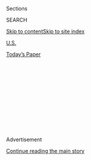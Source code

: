 <div id="app">

<div>

<div>

<div>

<div class="NYTAppHideMasthead css-1q2w90k e1suatyy0">

<div class="section css-ui9rw0 e1suatyy2">

<div class="css-eph4ug er09x8g0">

<div class="css-6n7j50">

</div>

<span class="css-1dv1kvn">Sections</span>

<div class="css-10488qs">

<span class="css-1dv1kvn">SEARCH</span>

</div>

[Skip to content](#site-content)[Skip to site
index](#site-index)

</div>

<div id="masthead-section-label" class="css-1wr3we4 eaxe0e00">

[U.S.](https://www.nytimes.com/section/us)

</div>

<div class="css-10698na e1huz5gh0">

</div>

</div>

<div id="masthead-bar-one" class="section hasLinks css-15hmgas e1csuq9d3">

<div class="css-uqyvli e1csuq9d0">

</div>

<div class="css-1uqjmks e1csuq9d1">

</div>

<div class="css-9e9ivx">

[](https://myaccount.nytimes.com/auth/login?response_type=cookie&client_id=vi)

</div>

<div class="css-1bvtpon e1csuq9d2">

[Today’s
Paper](https://www.nytimes.com/section/todayspaper)

</div>

</div>

</div>

</div>

<div data-aria-hidden="false">

<div id="site-content" data-role="main">

<div>

<div class="css-1aor85t" style="opacity:0.000000001;z-index:-1;visibility:hidden">

<div class="css-1hqnpie">

<div class="css-epjblv">

<span class="css-17xtcya">[U.S.](/section/us)</span><span class="css-x15j1o">|</span><span class="css-fwqvlz">The
Making of a Suspect: The Case of Wen Ho
Lee</span>

</div>

<div class="css-k008qs">

<div class="css-1iwv8en">

<span class="css-18z7m18"></span>

<div>

</div>

</div>

<span class="css-1n6z4y"></span>

<div class="css-1705lsu">

<div class="css-4xjgmj">

<div class="css-4skfbu" data-role="toolbar" data-aria-label="Social Media Share buttons, Save button, and Comments Panel with current comment count" data-testid="share-tools">

  - 
  - 
  - 
  - 
    
    <div class="css-6n7j50">
    
    </div>

  - 

</div>

</div>

</div>

</div>

</div>

</div>

<div id="NYT_TOP_BANNER_REGION" class="css-13pd83m">

</div>

<div id="top-wrapper" class="css-1sy8kpn">

<div id="top-slug" class="css-l9onyx">

Advertisement

</div>

[Continue reading the main
story](#after-top)

<div class="ad top-wrapper" style="text-align:center;height:100%;display:block;min-height:250px">

<div id="top" class="place-ad" data-position="top" data-size-key="top">

</div>

</div>

<div id="after-top">

</div>

</div>

<div id="sponsor-wrapper" class="css-1hyfx7x">

<div id="sponsor-slug" class="css-19vbshk">

Supported by

</div>

[Continue reading the main
story](#after-sponsor)

<div id="sponsor" class="ad sponsor-wrapper" style="text-align:center;height:100%;display:block">

</div>

<div id="after-sponsor">

</div>

</div>

<div class="css-1vkm6nb ehdk2mb0">

# The Making of a Suspect: The Case of Wen Ho Lee

</div>

<div class="css-xt80pu e12qa4dv0">

<div class="css-18e8msd">

<div class="css-vp77d3 epjyd6m0">

<div class="css-1baulvz">

By <span class="css-1baulvz last-byline" itemprop="name">Matthew
Purdy</span>

</div>

</div>

  - Feb. 4,
    2001

  - 
    
    <div class="css-4xjgmj">
    
    <div class="css-d8bdto" data-role="toolbar" data-aria-label="Social Media Share buttons, Save button, and Comments Panel with current comment count" data-testid="share-tools">
    
      - 
      - 
      - 
      - 
        
        <div class="css-6n7j50">
        
        </div>
    
      - 
    
    </div>
    
    </div>

</div>

</div>

<div class="section meteredContent css-1r7ky0e" name="articleBody" itemprop="articleBody">

<div class="css-j3uhc5">

<div class="css-1ve50l5">

<div class="css-tgs79b">

<div>

<div class="css-udpjq9">

See the article in its original context from  
February 4, 2001, <span>Section 1,</span> Page
1<span class="css-iry6ay"></span>[Buy
Reprints](https://store.nytimes.com/collections/new-york-times-page-reprints?utm_source=nytimes&utm_medium=article-page&utm_campaign=reprints)

</div>

<div class="css-1nq039c">

[View on
timesmachine](http://timesmachine.nytimes.com/timesmachine/2001/02/04/760501.html)

</div>

<div class="css-1gus26i">

TimesMachine is an exclusive benefit for home delivery and digital
subscribers.

</div>

</div>

</div>

</div>

</div>

<div class="css-1fanzo5 StoryBodyCompanionColumn">

<div class="css-53u6y8">

The crime sounded alarming: China had stolen the design of America's
most advanced nuclear weapon. The suspect seemed suspicious enough: Wen
Ho Lee, a Taiwanese-born scientist at Los Alamos nuclear laboratory, had
a history of contact with Chinese scientists and a record of deceiving
the authorities on security matters.

After a meandering five-year investigation, Dr. Lee was incarcerated and
interrogated, shackled and polygraphed, and all but threatened with
execution by a federal agent for not admitting spying. But prosecutors
were never able to connect him to espionage. They discovered that he had
downloaded a mountain of classified weapons information, but he was
freed last September after pleading guilty to one felony count of
mishandling secrets. Ultimately, the case of Wen Ho Lee was a spy story
in which the most tantalizing mystery was whether the central character
ever was a spy.

In the aftermath, the government was roundly criticized for its handling
of the case; so was the press, especially The New York Times. In an
effort to untangle this convoluted episode, The Times undertook an
extensive re-examination of the case, interviewing participants and
examining scientific and government documents, many containing secrets
never before disclosed.

This review showed how, in constructing a narrative to fit their
unnerving suspicions, investigators took fragmentary, often ambiguous
evidence about Dr. Lee's behavior and Chinese atomic espionage and wove
it into a grander case that eventually collapsed of its own light
weight.

</div>

</div>

<div class="css-1fanzo5 StoryBodyCompanionColumn">

<div class="css-53u6y8">

Before the criminal investigation began, weapons experts consulted by
the government concluded that stolen American secrets had helped China
improve its nuclear weapons, according to inside accounts of the
experts' meetings. They also said the Chinese wanted to replicate key
elements of America's most sophisticated warhead, the W-88, and had
obtained some secrets about it. However, most of the experts agreed that
those secrets were rudimentary, and that there was no evidence China had
built anything like the W-88.

But in the echo chamber of Washington, that measured scientific finding
was distorted and amplified as it bounced from intelligence analysts to
criminal investigators to elected officials, most of them ill equipped
to deal with the atomic complexities at the heart of the matter.
Eventually, the notion that the Chinese had swiped the W-88 design
became the accepted wisdom.

Investigators made Dr. Lee their prime suspect in the W-88 case even
though they had no evidence he had leaked weapons secrets. Unanswered
questions about his contacts with foreign scientists had made him
suspect, but as it searched for a spy, the Federal Bureau of
Investigation ignored the urging of a senior agent on the case to look
beyond Dr. Lee. As a result, it failed to examine hundreds, if not
thousands, of people outside Los Alamos who had access to the stolen
information about the W-88.

When the government's case fizzled, Wen Ho Lee went from public enemy
No. 1 to public victim No. 1. But the new label seemed no more
appropriate than the first. Off and on for two decades, Dr. Lee's
behavior was curious, if not criminal.

He had a knack for wandering into circumstances that aroused suspicion.
In 1982, he had a walk-on role in a major espionage investigation, when
he inexplicably offered to help the suspect, whom he apparently did not
even know. In 1994, Dr. Lee surprised laboratory officials when he
appeared uninvited at a Los Alamos briefing for visiting Chinese
scientists and warmly greeted China's leading bomb designer.

</div>

</div>

<div class="css-1fanzo5 StoryBodyCompanionColumn">

<div class="css-53u6y8">

As the investigation unfolded, Dr. Lee, 61, began revealing details of
his contacts with Chinese scientists, including one encounter he had
improperly hidden from laboratory officials. Dr. Lee, it turned out, had
met the bomb designer in a Beijing hotel room years before.

Eventually, Dr. Lee fit perfectly into agents' portrait of a scientist
being recruited as a spy by China.

The government's pursuit was as erratic as its quarry. The investigation
was so low-key at times that Dr. Lee was allowed to travel overseas
unmonitored at least twice. But after the download was discovered, the
government imprisoned him for nine months by arguing that his freedom
could threaten the global nuclear balance. Prosecutors charged him with
crimes that carry potential life sentences, even though they had only
circumstantial evidence to support the charges.

The case, like so much in the world of espionage, was a haze of
ambiguity, in which everything from intelligence data to Dr. Lee's
activities was subject to interpretation. Often what mattered was who
the interpreters were, and what perspective they brought.

The case was first framed by Notra Trulock III, a Soviet analyst during
the cold war who had become director of intelligence at the Energy
Department, which maintains the nation's nuclear arsenal and runs its
weapons laboratories. His influence was magnified because much of the
government infrastructure that provided nuclear intelligence at the
height of the arms race had fallen into disrepair.

As the case passed to the F.B.I., it acquired a classic cold war plot:
spy for competing superpower steals blueprints for America's premier
bomb. But this was a different, more complex story.

The other country was not Russia but China. And while Washington and
Beijing had hardly become allies, their nuclear scientists were meeting
regularly and sharing research. That gave China the opportunity to spy
the way experts say it prefers to, mining nuggets from countless
foreigners bearing secret knowledge rather than relying on a few master
spies.

</div>

</div>

<div class="css-1fanzo5 StoryBodyCompanionColumn">

<div class="css-53u6y8">

The case of Wen Ho Lee was propelled by the divisive politics of
Clinton-era Washington. It languished for several years, only to be
revived in 1998 by a confluence of forces -- a White House under siege
of impeachment, festering accusations of Chinese money funneled to
Democratic campaigns and a House panel that saw the W-88 case as only
the newest evidence of China's voracious appetite for American
technology secrets.

The spying charges gained wide public attention on March 6, 1999, after
The Times reported that China possessed ''nuclear secrets stolen from an
American government laboratory,'' and that American experts believed
Beijing had tested a weapon ''configured remarkably like the W-88.''
Descriptions of the espionage escalated rapidly. Two months later, the
chairman of the House panel, Christopher Cox, Republican of California,
wrote publicly that the Chinese had a ''knockoff version of the world's
most sophisticated nuclear design.''

Today, the crime, whatever its extent, remains unsolved, the spy, or
spies, unidentified. In its long pursuit of Wen Ho Lee, the government
was driven by fear that he had given up the nation's deepest atomic
secrets. The one secret he most certainly never gave up was himself.

STARTING OUT

Wen Ho Lee arrived at Los Alamos in 1978 and joined the bomb-design unit
two years later. It was a time of growing scientific cooperation between
China and the United States.

In a tale laced with cross-cultural subtleties, the arcana of atomic
science and the feints of the intelligence world, the most
indecipherable character is the man at the center.

In part, Wen Ho Lee is an immigrant striver, one of 10 children of poor,
uneducated farmers whose roots traced to Fujian province in China,
across the strait from Taiwan.

Dr. Lee's childhood was an adventure of swimming and fishing and
catching monkeys for pets in bamboo forests. But it was also hard,
according to relatives and information Dr. Lee provided through his
lawyers. (Dr. Lee declined several requests for interviews.) While Dr.
Lee was in high school, his mother committed suicide after years of
declining health; his father died after a stroke a few years later.

</div>

</div>

<div class="css-1fanzo5 StoryBodyCompanionColumn">

<div class="css-53u6y8">

The Lees lived through the Japanese colonization of Taiwan and the
martial law of the Nationalists, who detained intellectuals suspected of
subversive activity. Lee Tse-ling, Dr. Lee's nephew and a doctor in
Taiwan, said the lesson the family took from these experiences was,
''Don't get involved in politics.''

Mathematics was Wen Ho Lee's ticket out. He studied mechanical
engineering at Cheng Kung University and then came to the United States
in 1964, earning a doctorate in mechanical engineering from Texas A & M
in 1970. His English was heavily accented, but he embraced things
American, from Aggie football to his blue Mustang. In 1974, he became a
United States citizen.

Dr. Lee, his wife and two children got to Los Alamos, N.M., in 1978, and
two years later he joined X Division, the bomb-design unit. As a
specialist in hydrodynamics, he wrote computer codes that model the
fluidlike movement of explosions. The codes help scientists design bombs
and simulate weapons tests.

Los Alamos is typically suburban, with sizable homes, good schools, low
crime. But it is also a place apart, a spectacular mountaintop village
anointed as science headquarters of the Manhattan Project in the 1940's.
Streets named Trinity Drive and Bikini Road commemorate bomb tests, and
a gift shop sells $13.50 pewter key chains of Fat Man and Little Boy,
the bombs dropped on Japan.

In those early days, Dr. Lee stood out. The local Chinese community was
so tiny ''everybody knew everybody,'' recalled Cecilia Chang, a friend
who became a vocal supporter of Dr. Lee. The Lees' house in White Rock,
just outside Los Alamos, was an ethnic oasis where Dr. Lee offered
Chinese meals made from homegrown vegetables and fish he caught.

When Dr. Lee arrived, the laboratory was assuming an important role in
the changing relationship between the United States and China. Exchanges
between the two countries' nuclear scientists had begun soon after
President Jimmy Carter officially recognized China in 1978. They were
extraordinary at first, given the secrecy shrouding America's weapons
laboratories. But eventually, with the Reagan administration eager to
isolate the Soviet Union, hundreds of scientists traveled between the
United States and China, and the cooperation expanded to the development
of torpedoes, artillery shells and jet fighters.

The exchanges were spying opportunities as well.

''In 1979, we knew virtually nothing'' about China's nuclear program,
said George A. Keyworth II, who was Ronald Reagan's science adviser.
''By 1981, we knew a large fraction of the strategic intelligence, the
big questions.''

</div>

</div>

<div class="css-1fanzo5 StoryBodyCompanionColumn">

<div class="css-53u6y8">

China was spying, too. Shortly after the exchanges started, the F.B.I.
began an espionage investigation code-named Tiger Trap, which focused on
a Taiwanese-American nuclear scientist at the government's Lawrence
Livermore laboratory in California. Agents were wiretapping the
scientist's phone, and on Dec. 3, 1982, the tap picked up Wen Ho Lee
offering to help find out who had ''squealed on'' him.

Dr. Lee's first encounter with investigators set a pattern for the
future. When confronted, he said he had not known the scientist and had
not tried to contact him; he confessed only when presented with evidence
of his call, according to government records and Congressional
testimony. Then he told investigators that he thought the suspect was in
trouble for passing unclassified information. Dr. Lee said he was
concerned because he himself had been giving Taiwanese officials
unclassified documents that American officials say dealt with
nuclear-reactor safety.

According to a secret F.B.I. report recently obtained by The Times, Dr.
Lee told agents that he had not informed American government officials,
''even though the documents he passed specifically stated they were not
for foreign dissemination.''

The report continued, ''Wen Ho Lee stated that his motive for sending
the publications was brought on out of a desire to help in scientific
exchange.'' Dr. Lee also said ''he helps other scientists routinely and
had no desire to receive any monetary or other type of reward from
Taiwan.''

Dr. Lee's call could be viewed as a simple overture to a fellow
immigrant scientist in trouble. It could also be seen through the eyes
of a seasoned spy catcher. ''This says this guy wants to be a player,''
said Paul D. Moore, then the F.B.I.'s chief analyst for Chinese
counterintelligence.

But Dr. Lee passed a polygraph test on whether he had divulged
classified data and cooperated with F.B.I. agents trying to get
incriminating information on the Tiger Trap suspect. The incident was
apparently never reported to the Energy Department, and the F.B.I.
closed its investigation of Dr. Lee in 1984.

Had the department known, ''it would have been enough to remove his
security clearance,'' an agency official said. ''The lights should have
gone off with somebody.''

</div>

</div>

<div class="css-1fanzo5 StoryBodyCompanionColumn">

<div class="css-53u6y8">

MAKING FRIENDS

Dr. Lee traveled to Beijing twice in the 1980's. What worried his bosses
was what he did not tell them when he got home.

Throughout his career at Los Alamos, Dr. Lee traveled widely, attending
scientific meetings and giving papers in places like Venice and
Budapest, Britain and Hawaii. In March of 1985, he and other government
scientists attended a conference in Hilton Head, S.C. Two scientists
from China were also there.

''They sat in the back wearing their Mao jackets and stuck out like a
sore thumb,'' said Robert A. Clark, a scientist who attended the
conference. ''Wen Ho chatted with them quite a bit.'' The scientists
suggested that Dr. Lee and Dr. Clark attend a conference in Beijing the
next year, and, with approval from Los Alamos, they went with their
wives.

Dr. Clark, a defender of Dr. Lee, said it was clear in Beijing that his
colleague had befriended some Chinese scientists.

''It's obvious they would chat him up with the idea that maybe one day
they would get information from him,'' he said. ''You might say he was
friendlier than he should have been with these guys.'' But if it looked
suspicious, he said, it was only because of fears of China.

Dr. Lee's wife, Sylvia, a secretary and data-entry clerk at Los Alamos,
was making friends, too. She had become an unofficial hostess for
visiting Chinese. Correspondence obtained by The Times shows that she
served as both tour guide and research contact.

''I am very sorry to hear that Wen Ho is ill and hope he will get better
soon,'' a Chinese scientist wrote her in a telex about a coming trip
with a colleague. ''Both Chen and I will be very happy if we can learn
something in computational hydrodynamics and get some papers.''

</div>

</div>

<div class="css-1fanzo5 StoryBodyCompanionColumn">

<div class="css-53u6y8">

Mrs. Lee also gave the F.B.I. and C.I.A. information about scientists
she met. She had repeated contacts with the F.B.I. in the mid-1980's,
government officials and others knowledgeable about the case said. In
about a dozen instances, they said, a C.I.A. agent was present and paid
for the hotel room where the meetings took place.

In 1988, the Lees attended another conference in Beijing. In post-trip
debriefings, American scientists often reported being approached by
Chinese scientists seeking classified information, but Dr. Lee reported
nothing of the sort. That worried Robert Vrooman, then the chief of
counterintelligence at Los Alamos.

Mr. Vrooman says he considered Dr. Lee naïve, not nefarious. Even so, in
1990, he urged laboratory officials to deny Dr. Lee's request to visit
China again. Officials decided to end Mrs. Lee's role as a hostess at
about the same time.

''I have been concerned for some time that Dr. Lee did not understand
the ruthlessness of intelligence agencies in trying to collect
information being vital to national survival,'' Mr. Vrooman said last
year in court documents.

BLAST IN THE DESERT

At first, the Chinese bomb test didn't alarm American officials. But how
did Dr. Lee know the designer of China's new bomb?

On Sept. 25, 1992, a nuclear blast shook China's western desert near the
Silk Road once traveled by Marco Polo.

From spies and electronic surveillance, American intelligence officials
determined that the test was a breakthrough in China's long quest to
match American technology for smaller, more sophisticated hydrogen
bombs.

</div>

</div>

<div class="css-1fanzo5 StoryBodyCompanionColumn">

<div class="css-53u6y8">

China had entered the nuclear arena after other big powers and feared
its large, stationary missiles were becoming vulnerable to disarming
first strikes. Smaller bombs that fit on trucks and submarines would be
easier to hide, have greater range and aid China's transformation from a
regional to a global nuclear power.

Miniaturization was difficult science, involving complicated physics,
computer work and machining. Older bombs use a ball of atomic fuel
surrounded by a cumbersome array of conventional explosives that
compress the fuel until it reaches critical mass. The secret to the
smaller American design was an oval-shaped mass of atomic fuel detonated
by just two charges -- one at each end of the oval. That step helped cut
the width of bomb casings from feet to mere inches.

Shrinking weapons by using ''two-point'' detonation became China's holy
grail. The first American nuclear scientists who went to China in the
late 1970's were peppered with questions about miniaturization. When the
Tiger Trap suspect was stopped at an airport en route to China in 1981,
officials said, he was carrying detailed answers to five weapons
questions, including one about two-point detonation. Though officials
believed that secrets leaked in the Tiger Trap case, they felt the
evidence was too weak to bring criminal charges. The suspect maintained
his innocence; he now refuses to discuss the case.

The 1992 test was a leap forward, but it did not initially alarm
American nuclear intelligence experts, since countries like Russia and
Britain had mastered two-point technology years before. Besides, the
diplomatic wind was blowing in a different direction.

With the cold war over, the United States and other countries were
trying to defuse the arms race with global cooperation. As a sign of the
new openness, the Energy Department began declassifying millions of
ideas and documents about nuclear arms, and even encouraged weapons
scientists to share unclassified computer codes with their foreign
counterparts.

Washington began working with Moscow to secure its plutonium stockpiles.
And Beijing agreed to a partnership on arms control and methods of
verifying a test-ban treaty -- an agreement destined to bring the two
nations' nuclear scientists even closer together.

On Feb. 23, 1994, Los Alamos was host to the highest-level group of
Chinese weapons officials ever to visit the United States. Leading the
delegation was Hu Side (pronounced se-DUH), the new head of the Chinese
Academy of Engineering Physics, the nation's bombmakers. American
intelligence officials had learned that he was the designer of China's
two-point bomb.

</div>

</div>

<div class="css-1fanzo5 StoryBodyCompanionColumn">

<div class="css-53u6y8">

One person not on the guest list was Wen Ho Lee. ''We had very tight
controls on access,'' a laboratory official said. ''The door was closed.
The session was not advertised.'' But that afternoon, Dr. Lee appeared
at a briefing and was warmly greeted by Dr. Hu.

''There is a lot of bowing and exchanging cards,'' another official
recalled. He was startled that a midlevel hydrodynamics expert at Los
Alamos knew China's top nuclear scientist. And Wen Ho Lee was not simply
relatively obscure; just months before, he had learned he might be laid
off because of budget cuts.

Then a translator told the official that Dr. Hu was thanking Dr. Lee in
Mandarin. ''They're thanking him because the computer software and
calculations on hydrodynamics that he provided them have helped China a
great deal,'' the translator said.

Laboratory officials informed the F.B.I., which had suspicions of Dr.
Lee from Tiger Trap and opened an investigation. Officials did not know
what to think. Dr. Lee had never reported meeting Dr. Hu in China. If
the two had an improper relationship, why expose it at Los Alamos?

A GREAT LEAP FORWARD

China's new bomb, one expert said, was 'like they were driving a Model
T' and 'suddenly had a Corvette.' Was it espionage?

Tension between security officers and scientists who see their work as
apolitical and dependent on open discourse has existed at Los Alamos
since the laboratory's founder, J. Robert Oppenheimer, clashed with
Leslie Groves, the Manhattan Project's top military man, who so
mistrusted the scientists that he wanted them to enlist and wear
uniforms.

Little surprise, then, that scientific diplomacy was not universally
applauded. As the Energy Department's new intelligence director, Notra
Trulock, saw it, scientists might ''think they're too smart to be
bamboozled by some foreign intelligence officer.'' Periodic leaks and
other security breaches, he believed, indicated otherwise.

</div>

</div>

<div class="css-1fanzo5 StoryBodyCompanionColumn">

<div class="css-53u6y8">

Mr. Trulock entered the fray not as an expert on China or spy hunting or
even bomb building. He had a political science degree from Indiana
University and in the Army during the cold war had monitored Warsaw Pact
radio transmissions on the German-Czech border. Later, he led a Los
Alamos research project on the dangers of post-Communist Russia losing
control of its nuclear weapons, a study that won two government awards.

In his new job in Washington, Mr. Trulock said, he figured warnings
about Russia would go unheeded given President Bill Clinton's policy of
engaging the former enemy. But the risks posed by China might be heard.
''We focused on China because we could,'' he said recently.

Siegfried S. Hecker, the director of Los Alamos from 1986 to 1997, said
that, in several discussions, Mr. Trulock had implied that Los Alamos
''was infiltrated by Chinese agents.'' Once, Dr. Hecker added, Mr.
Trulock told him that ''just the fact that there are five Chinese
restaurants here meant that the Chinese government had an interest.''
Mr. Trulock denies that remark.

Mr. Trulock's focus on China began when Robert M. Henson, a Los Alamos
scientist and intelligence analyst, went to him in early 1995 and said
his analysis showed that the Chinese had so dramatically shrunk their
weapons that they had to have used stolen American secrets. ''It's like
they were driving a Model T and went around the corner and suddenly had
a Corvette,'' Dr. Henson said.

Now Mr. Trulock turned to John L. Richter, a legendary bomb designer
whose specialty was the main bomb component the Chinese had improved --
the atomic trigger for a hydrogen bomb, known as a primary. Dr. Richter
said the sketchy evidence suggested that China might have significant
information about the primary of the W-88.

Dr. Richter, who had overseen the design team for the W-88, calls it ''a
darling.'' The W-88 warhead is 30 times more powerful than the bomb that
leveled Hiroshima, but the compact design of its primary allows for
unusual accuracy. Beginning in 1990, hundreds were affixed to Trident
missiles and deployed on submarines.

The question was how much the Chinese had reduced the size of their bomb
primaries. Making a smaller weapon was a natural evolution for China,
but making one as small and sophisticated as the W-88, and doing so
quickly, was a monumental leap of physics and engineering that
presumably would have required knowing American bomb secrets. After all,
it had taken the United States three decades to go from its first
miniaturized hydrogen bomb -- a warhead with a primary casing about 20
inches across -- to the W-88, with its 9-inch casing.

</div>

</div>

<div class="css-1fanzo5 StoryBodyCompanionColumn">

<div class="css-53u6y8">

Mr. Trulock sensed espionage. He likened China's 1992 test to the first
clue in other great spy cases, like the unexplained deaths of Russians
working for the United States in the Aldrich Ames affair. ''In this
case,'' he said, ''you had something go boom in the desert.''

'THOUSAND-PIECE PUZZLE'

Officials knew the Chinese had stolen some secrets about the W-88. But
how much did they know, and what had they done with it?

To probe deeper, Mr. Trulock assembled nearly 20 weapons and
intelligence experts who met in the summer of 1995 in a spy-proof room
at Energy Department headquarters in Washington, sifting through
intercepted signals, purloined Chinese documents, accounts of spies.

But determining the physical size of China's test bombs was nearly
impossible. ''You get three pieces of a thousand-piece puzzle and try to
figure out what it is,'' one participant said. ''People read in their
own prejudices.''

The pieces they had were hardly clear, intelligence officials said. A
spy's vague report spoke of Chinese interest in a primary whose outer
casing was the size of a soccer ball -- about nine inches, the width of
the W-88 casing. And a Chinese scientist visiting Los Alamos had
recently bragged about the size of China's new bombs by holding his
hands close together.

Still, while there was no question China had built smaller bombs with
two-point detonation, most of the experts agreed there was no proof the
Chinese had figured out anything about the W-88.

Then, in midsummer, the experts got from the C.I.A. a seven-year-old
Chinese document showing that Beijing knew distinctive characteristics
of the W-88, including almost the precise width of the primary casing.
In spy-speak, it was a ''walk-in document'' because someone had offered
it out of the blue.

</div>

</div>

<div class="css-1fanzo5 StoryBodyCompanionColumn">

<div class="css-53u6y8">

The document, which compared China's weapons with those of various
countries, was far from a blueprint for the W-88. It contained secret
but rudimentary information of value mainly in making missiles that
carry bombs. To Dr. Richter, the walk-in confirmed that China knew ''the
periphery'' of the W-88, but not its design. ''If you get a map of New
York, is that New York?'' he said. ''No, it's an image.''

Michael G. Henderson, a bomb designer who headed the panel of experts,
said, ''We all agreed there had been some hanky-panky.''

But in wrestling with the implications of the espionage, the experts
clashed, with their debate breaking into three positions.

The most benign was that China had effectively made all its advances on
its own, even if it had done some spying.

The second, that China had benefited from a slow drip of secrets about
two-point detonation, was supported by reports of many scientists asked
to give up secrets while visiting China, by the files of Tiger Trap and
by the walk-in document itself.

The last view was that a cold-war-style superspy had betrayed much more
in a single delivery of bomb blueprints than the slow drip ever could.
Dr. Henson, who had first sounded alarms about Chinese spying to Mr.
Trulock, was virtually alone in arguing angrily that the magnitude of
China's advancement implied the existence of a major spy. One
participant recalled him ''literally cursing, swearing at us,'' and
added, ''His face was red.''

Having reached an impasse near the end of the summer, the group stopped
its formal meetings. Months later, the few remaining experts agreed on a
compromise that was spelled out in secret briefing documents, which were
recently described by participants and federal officials.

</div>

</div>

<div class="css-1fanzo5 StoryBodyCompanionColumn">

<div class="css-53u6y8">

On the one hand, they said, Tiger Trap had likely given the Chinese the
two-point concept, and over all, espionage had ''been of material
assistance'' to Beijing's nuclear advances. Further, they believed that
China had plans to try to build a ''W-88-like aspheric primary.''

Even so, the experts said they had no way of knowing how small China's
bombs had actually gotten and saw no evidence that Beijing had copied
America's premier weapon.

Mr. Trulock remembers it differently. The panel, he said, generally
agreed that the 1992 test involved something akin to the W-88 primary.
''Words like 'resembled' and 'similar to,' were words that were used,''
he said. He accused the scientists of rewriting history to play down
their role in the Lee ordeal.

Dr. Henderson, the panel's chairman, said Mr. Trulock took his own view
''and ran with it.'' He added: ''I'm sure he believes in the veracity of
what he had. But, unfortunately, that doesn't mean it's true.''

SEARCHING FOR SUSPECTS

Though the exact crime was unclear, an espionage investigation settled
on Los Alamos, the birthplace of the W-88. Soon, the focus narrowed to
Wen Ho Lee.

If Notra Trulock ran with it, he hardly ran alone. He informed his
bosses at the Energy Department. Alarmed, they asked the C.I.A. for its
assessment. Initially skeptical, the C.I.A. reviewed the evidence and
agreed that espionage had probably aided China. The Energy Department
gave Mr. Trulock a green light to expand his inquiry and to brief top
officials, from the White House, in April 1996, to the Strategic Command
in Omaha.

Mr. Trulock called the investigation Kindred Spirit, and from the start,
it reflected his belief that the Chinese had come close to replicating
the W-88, and that one spy might have given them the blueprints.

</div>

</div>

<div class="css-1fanzo5 StoryBodyCompanionColumn">

<div class="css-53u6y8">

In his briefings, he was typically careful not to overstate how much was
known about Chinese spying. But he also took the stance of a military
analyst in stating the worst-case scenario, people who heard his
briefings said. Sometimes, he included images of China's newest missile
and the W-88, implying that was where China was headed.

''We thought it best to focus on the W-88 because it was the newest
system in our inventory and it was the system within the 'walk-in
document' for which the most detailed information was provided,'' Mr.
Trulock wrote in an unpublished article. And he said he feared that the
secrets in the walk-in document might represent just a sampling of what
the Chinese had stolen about the W-88.

The idea of a theft, without the scientists' caveats, was alarming. ''I
said, 'Holy cow, this is the last thing we need,' '' said Daniel J.
Bruno, Mr. Trulock's chief investigator on the case. ''It's a very
serious thing that affects your children, our children, our
grandchildren.''

In searching for suspects, Energy Department investigators, aided by an
F.B.I. agent experienced in Chinese espionage, looked at other weapons
laboratories but concentrated on Los Alamos, where the W-88 had been
developed.

Since the laboratory had no records showing all contacts between
American and Chinese scientists, the investigators gleaned a list of 70
potential suspects from records of laboratory employees who had traveled
to China in the mid-1980's, before the walk-in document was written. The
Energy Department's final report shows that more than a third were on
the list for travel that had nothing to do with the scientific work of
the laboratory: ''chaperone with Santa Fe High School band's trip to
Beijing,'' ''personal vacation cruise to Whangpo.''

Investigators also looked at people who had access to W-88 information
or had security problems. The list was narrowed to a dozen suspects,
half with Chinese surnames. Wen Ho Lee and Sylvia Lee were on top. The
Lees had visited China twice. Dr. Lee, whose access to weapons secrets
was listed as ''moderate,'' had worked on the W-88 computer code. His
appearance in Tiger Trap remained suspicious. And investigators found
Mrs. Lee suspect because laboratory supervisors said she had been so
eager to play host to Chinese visitors that it conflicted with her job.
(The investigators were never told that Mrs. Lee had also been a source
for the F.B.I. and the C.I.A.)

''Quite frankly, Wen Ho Lee being a suspect at that point is only
natural, since at that time they had been looking at him for 13 years,''
said Dr. Hecker, then the Los Alamos director. ''They would have been
derelict not to look at him.''

</div>

</div>

<div class="css-1fanzo5 StoryBodyCompanionColumn">

<div class="css-53u6y8">

But it may also have been derelict to look only at Dr. Lee, especially
since the most concrete evidence of spying was the walk-in document, and
its secrets had been distributed to hundreds, if not thousands, of
people at military installations and missile contractors.

It is true that Energy Department investigators were legally prohibited
from looking for suspects outside their agency. But Mr. Trulock and Mr.
Bruno said they told F.B.I. officials that the leak might have come from
the other sources. In addition, T. Van Majors, the F.B.I. agent
assisting the Energy Department, wrote a memorandum warning against
focusing just on Dr. Lee, a law enforcement official said. However, the
memorandum was not reflected in the Energy Department's report on the
case, and in the subsequent F.B.I. investigation.

''This guy stands out higher than the rest, based on circumstantial
issues,'' Mr. Bruno said.

Defenders of Dr. Lee have said that investigators focused solely on him
because of ethnic profiling, a charge government officials deny. Still,
ethnicity did play some role in their thinking. Mr. Moore, the F.B.I.'s
former China espionage analyst, said that while the Chinese routinely
seek information from visiting scientists of all nationalities, they
concentrate on ethnic Chinese, including Taiwanese, by appealing to a
''perceived obligation to help China.''

When Mr. Trulock's office issued its secret report, it said Dr. Lee
''appears to have the opportunity, means and motivation'' to compromise
the W-88. A secret Justice Department review of the case, completed last
year, called Mr. Trulock's report ''a virtual indictment'' of Dr. Lee, a
law enforcement official said.

The crime, though, was unclear. The report's damage assessment, never
before disclosed, contained a hodgepodge of formulations, from the
tentative (the W-88 ''may have been compromised'') to the certain (the
Chinese had ''almost a total duplicate of the W-88 warhead'').

AN ERRATIC PURSUIT

The F.B.I.'s investigation

of Dr. Lee started and

stalled as it passed from agent to agent and was overshadowed by
higher-profile cases.

Two days after receiving the Energy Department's report in late May of
1996, and still three years before the case became public, the F.B.I.
opened an investigation of Wen Ho Lee. The old inquiry, begun after Dr.
Lee's encounter with Dr. Hu, was folded in.

</div>

</div>

<div class="css-1fanzo5 StoryBodyCompanionColumn">

<div class="css-53u6y8">

Usually, the F.B.I. looks askance at the investigative work of other
agencies. But in this case, F.B.I. officials neither interviewed the
panel of weapons experts nor searched beyond the Energy Department for
suspects. They accepted the Energy Department's finding as confirming
their own suspicions about Dr. Lee and shipped it out to the field.

The case fell to David Lieberman, a veteran agent who worked Los Alamos
counterintelligence cases part time from an F.B.I. satellite office in
Santa Fe. The Lee investigation was added to his lineup of drug cases,
bank robberies and crimes on nearby Indian reservations.

Promised help never came. Headquarters sent two agents to assist, but
Albuquerque F.B.I. officials assigned them to general crime cases, law
enforcement officials said. ''It's not the way to handle anything that's
a big investigation,'' a former official involved in the case said.
''You don't send it out to the backwater of America and assign it to
someone part time.''

Neil J. Gallagher, head of the F.B.I.'s national security division,
acknowledged that more resources should have been devoted to the case.
But he said the investigation was hamstrung because it involved
espionage suspected to have occurred a decade earlier.

There were more current national security cases at the time, including
the Oklahoma City bombing and the Unabomber. Besides, Chinese espionage
had always been a stepchild to Eastern Bloc cases, and in the aftermath
of the cold war, F.B.I. resources had shifted to things like terrorism
and urban drug gangs.

Still, as the case passed from one agent to another, the F.B.I. seemed
to miss one opportunity after another.

For years, F.B.I. agents did not search Dr. Lee's computer because they
believed they lacked legal authority. They never looked far enough to
find a waiver Dr. Lee had signed in April 1995 stating, ''Activities on
these systems are monitored and recorded and subject to audit.'' Agents
never used standard investigative tools, like trash searches and
stakeouts. F.B.I. officials said it was difficult to operate
surreptitiously in the closed society of Los Alamos. But a veteran
F.B.I. espionage investigator said agents have worked in more
challenging circumstances. ''We've run cases inside C.I.A.
headquarters,'' he said.

</div>

</div>

<div class="css-1fanzo5 StoryBodyCompanionColumn">

<div class="css-53u6y8">

In 1997, a new agent on the case requested a permit to eavesdrop
electronically on the Lees. A secret F.B.I. report prepared to support
that application flatly stated that China ''seemed to have had a copy of
the design'' of the W-88.

Allan Kornblum, a Justice Department lawyer who reviewed the permit
application, later told a Senate committee, ''I was also shocked by the
facts, the idea that this guy is making official trips to the P.R.C. to
meet with his counterparts in nuclear weapons design.''

Still, weaknesses in the Lee case were obvious. Agents had not examined
any other suspects on the Energy Department's list. They had not
sufficiently demonstrated a link between Dr. Lee and the compromised
W-88 information, Mr. Kornblum said. Intriguing elements of the case
were old. In short, ''we had little to show that they were presently
engaged in clandestine intelligence activities,'' he said, according to
a report by Senator Arlen Specter, Republican of Pennsylvania.

Justice Department officials declined to act on the F.B.I.'s
application. That rejection stalled the investigation again. Mr.
Kornblum said he told agents in August 1997 how to ''flesh out'' their
application, but they did not respond for nearly 18 months. F.B.I.
supervisors in Washington sent Albuquerque a list of 15 investigative
tasks, but only 2 were done, a Senate investigation later determined.

With the investigation flagging, the F.B.I. director, Louis J. Freeh,
told Energy Department officials that concerns about exposing the
investigation were no longer a reason to keep Dr. Lee in his job.

But the laboratory's top officials were never told. According to
internal Energy Department correspondence, Mr. Vrooman, the Los Alamos
security chief, decided after consulting with a local F.B.I. agent that
it would be better for the investigation if Dr. Lee remained in the
laboratory's inner sanctum, X Division.

IN THE ECHO CHAMBER

In Washington, anger at the Clinton administration and concern over
China brought the W-88 case to a boil.

</div>

</div>

<div class="css-1fanzo5 StoryBodyCompanionColumn">

<div class="css-53u6y8">

In Washington, Notra Trulock was pressing his case. By his own
estimation, he gave his standard briefing about China, the W-88 and
leaks at the national laboratories 60 times from 1995 to 1998.

He was relentless. Unable to get an appointment with a new top official
at the Energy Department, Mr. Trulock recalled, he lingered outside her
office until he could slip in and hit her with his pitch. Mr. Moore, the
former F.B.I. analyst, said Mr. Trulock had figured out that to get
heard in Washington: ''He had to hype it. He wanted people to get
interested in the problem.''

Mr. Trulock denies any exaggeration. In fact, there was new evidence to
support his anxiety about Chinese espionage. A September 1997
Congressional report found that foreign visitors were streaming into
government laboratories without background checks. Los Alamos, for
example, had 2,714 visitors in two years from ''sensitive'' countries,
but only 139 were checked. Also in 1997, a scientist named Peter Lee
pleaded guilty to charges related to passing American nuclear secrets to
the Chinese.

Early the next year, President Clinton issued a directive to improve
security at the laboratories. But Mr. Trulock felt that changes were
coming too slowly, and that laboratory officials' view of espionage was
that ''it couldn't happen here.''

If Mr. Trulock's warnings about lax security rang true for many
officials, his central point -- the theft of the W-88 -- met with some
skepticism.

A 1997 report, prepared for the White House by the C.I.A., found that
while spying had aided China's ''remarkable progress in advanced nuclear
weapons design,'' it had saved Beijing a mere two years of development.
The report went on to judge that China had no W-88 duplicate.

Some experts, hearing Mr. Trulock's classified briefing, questioned
whether China would even want to expend the vast resources needed to
produce the W-88. Richard L. Garwin, a top federal science adviser, said
he dismissed the notion as whimsical. While the highly accurate W-88 was
designed for a specific cold war objective -- knocking out missile silos
-- China's nuclear program focuses on the ability to destroy cities.

</div>

</div>

<div class="css-1fanzo5 StoryBodyCompanionColumn">

<div class="css-53u6y8">

But suddenly, in 1998, Mr. Trulock found a larger and more receptive
audience.

With impeachment as a backdrop, allegations that the Clinton
administration was allowing China easy access to American secrets
collided with charges that China's military had funneled money into
Democratic coffers. The New York Times reported that the daughter of a
senior Chinese military officer was giving money to Democrats while also
working to acquire sensitive American technology.

Republicans, opening a new front against a beleaguered president,
created a House select committee, headed by Representative Cox, to
investigate whether the government was compromising technology secrets
by letting American companies work too closely with China's rocket
industry. With its deadline approaching, the committee stumbled on the
W-88 case.

Mr. Trulock became a star witness, and committee members were riveted by
his testimony. C.I.A. analysts who testified before the committee agreed
there was espionage, people who heard the secret proceedings said, but
were more equivocal about its value to China.

As it was completing its work, the panel received a secret report from
the National Counterintelligence Center, a federal group that seeks to
outwit spies. In a brief reference, the report echoed Mr. Trulock's view
that China had stolen ''the design information on a current U.S.
warhead,'' the W-88, but offered no evidence to back that finding.

The Cox committee wrote its report in late 1998, but it was not
declassified and released until May 1999, after the case had broken into
public view. The unanimous report accused China of stealing nuclear
secrets -- possibly even entire blueprints -- for the warheads of
''every currently deployed'' long-range American missile. While
acknowledging that ''much is unknown'' about the impact of the thefts,
it judged that future Chinese designs would ''exploit elements'' of the
W-88, and that the stolen secrets put China's bomb-design information
''on a par with our own.''

But John M. Spratt Jr., a Democratic representative on the committee,
said the panel lacked the time and witnesses with sufficient technical
background to fully examine the issues. In retrospect, he said, Mr.
Trulock's testimony was more alarming than warranted.

He pointed to a 1999 report by the nation's top intelligence experts,
done in response to the Cox panel, that concluded that China's theft of
American secrets had ''probably accelerated'' its weapons development,
though more ''to inform their own program than to replicate U.S. weapons
design.''

</div>

</div>

<div class="css-1fanzo5 StoryBodyCompanionColumn">

<div class="css-53u6y8">

The Chinese government issued its own response to the Cox committee. Its
report, ''Facts Speak Louder Than Words and Lies Will Collapse by
Themselves,'' denied any espionage.

And in a recent e-mail response to questions from The Times, Hu Side,
China's top bomb designer, said his nation's scientists ''can create
every advanced technology and glory which they need by their own
efforts.''

CLOSING IN

Bit by bit, new details of Dr. Lee's activities came tumbling out.

The Cox committee's deliberations built pressure within the government
to revive the languishing W-88 investigation.

David V. Kitchen, who became head of the F.B.I.'s Albuquerque office in
August 1998, said he first learned details of the case that October,
when his assistant brought him the Energy Department's 1996
administrative report.

''We couldn't understand how they came to the conclusion they came to,
specifically about how Lee was the main suspect,'' said Mr. Kitchen, who
is now retired from the F.B.I.

Mr. Kitchen wanted to close the investigation. ''We worked the case for
quite a while, and what did we have to show for it?'' he asked. The
answer was very little.

But Edward J. Curran, an F.B.I. official working at the Energy
Department, had heard a secret Cox committee briefing and was aghast at
what he saw as a lack of rigor in the F.B.I. investigation.

</div>

</div>

<div class="css-1fanzo5 StoryBodyCompanionColumn">

<div class="css-53u6y8">

In August, the F.B.I. had run a sting operation, with an agent posing as
a Chinese intelligence officer trying to lure Dr. Lee to a meeting. Even
though Dr. Lee did not take the bait, Mr. Curran was concerned that if
Dr. Lee was a spy, that call could have alerted him that the authorities
were onto him. In December, investigators knew Dr. Lee was going to
Taiwan for three weeks, but did not monitor him. Laboratory officials
had not even informed the F.B.I. when Dr. Lee went to Taiwan for six
weeks earlier that year to consult at a military institute.

The new energy secretary, Bill Richardson, said he decided that leaving
Dr. Lee in X Division ''was an unacceptable risk.'' On Dec. 23, after
Dr. Lee returned from Taiwan, the department gave him a lie detector
test. Dr. Lee was initially found to have passed the test, which
included questions about divulging secrets. But he made one startling
revelation.

One night during his 1988 trip to Beijing, a Chinese scientist he knew
had called his hotel room and asked to meet alone. Dr. Lee agreed, and
the scientist, an official in China's nuclear program, showed up with Hu
Side. Dr. Hu, law enforcement officials said, asked Dr. Lee questions
about how to make smaller hydrogen bombs using oval-shaped fuel.

China's top bomb designer, then, was pressuring Dr. Lee for information
about two-point detonation four years before China achieved that goal.
Perhaps that explained why Dr. Hu greeted Dr. Lee so warmly during the
briefing at Los Alamos in 1994.

Dr. Lee told investigators that he had not answered Dr. Hu, since the
information was secret, but he had never before reported the meeting to
security officers, as required. It was precisely the kind of approach
Mr. Vrooman, the laboratory security official, was surprised Dr. Lee had
not reported in the 1980's.

That day, Los Alamos officials suspended Dr. Lee's access to X Division.
F.B.I. agents had heard Dr. Lee's admission about Dr. Hu, but they did
not interview him for three weeks, and even then did not grill him about
it, a laboratory official who was present said. ''They didn't press him
to go into details,'' he said. ''It will bother me for years.''

Believing that Dr. Lee had passed the polygraph test, Mr. Kitchen asked
an agent on the case to write a memorandum proposing ending the
investigation, which he forwarded to Washington. But on Feb. 2, the case
turned again, this time on the analysis of a polygraph test. F.B.I.
analysts reviewed tapes of the December test and decided that Dr. Lee's
answers were inconclusive, after all.

</div>

</div>

<div class="css-1fanzo5 StoryBodyCompanionColumn">

<div class="css-53u6y8">

Polygraph tests record factors like pulse rate and sweat gland activity
to determine if a subject is being truthful. Although results are not
admissible in court, law enforcement agencies, particularly the F.B.I.,
place great stock in their investigative value.

On Feb. 10, bureau officials administered their own test in a hotel room
in Los Alamos. Dr. Lee was wired to a machine, and for the first time
since he was singled out in 1996, was asked, ''Have you ever provided
W-88 information to any unauthorized person?''

''No,'' he answered.

He also said he had never given nuclear-weapons codes to an unauthorized
person.

The polygraph examiner determined that Dr. Lee was deceptive, a
Congressional report said.

He also told the examiner that he had helped a Chinese scientist with a
mathematical problem that ''could easily be used in developing nuclear
weapons,'' Mr. Freeh later told Congress.

That evening, Dr. Lee told one of his bosses, Richard A. Krajcik, that
he had failed the test, and acknowledged that ''he may have accidentally
passed'' secrets to a foreign country, Dr. Krajcik testified in court.
Dr. Lee's lawyers say he never made such a statement.

The investigation that was nearly closed weeks before was reaching a
boil. After having gone on in secret for years, it was also leaking.

Back in January, The Wall Street Journal had run a news article under
the headline ''China Got Secret Data on U.S. Warhead -- Chief Suspect Is
a Scientist at Weapons Laboratory of Energy Department.'' The article
said the Chinese had obtained information on the W-88 from Los Alamos,
but investigators said they had no sign the article had alerted Dr. Lee.

</div>

</div>

<div class="css-1fanzo5 StoryBodyCompanionColumn">

<div class="css-53u6y8">

Two months later, when the authorities were informed that The New York
Times was preparing a major article on the W-88 case, they realized time
was running out to get a confession from Dr. Lee.

Federal officials asked The Times to delay publication for several
weeks, saying they were preparing to confront their suspect. Although
The Times did not know the identity of the chief suspect, F.B.I.
officials said they feared he would recognize himself from details in
the article. The Times withheld publication for one day and said it
would consider a further delay if asked personally by Mr. Freeh, the
F.B.I. director. He never called.

The F.B.I. interviewed Dr. Lee on March 5, and he consented to a search
of his office. The next day, a Saturday, The Times published its
article, ''China Stole Nuclear Secrets for Bombs, U.S. Aides Say.'' The
article said American officials believed ''Beijing was testing a smaller
and more lethal nuclear device configured remarkably like the W-88.''
And it reflected criticism of the White House and the F.B.I. for not
dealing swiftly with the Los Alamos case. It included Paul Redmond, the
C.I.A.'s former chief spy hunter, saying that ''this is going to be just
as bad as the Rosenbergs.''

The Times article prompted a flood of press attention and upended the
F.B.I.'s strategy, forcing agents to rush into a confrontation interview
with Dr. Lee before they were ready, Mr. Freeh told Congress.

The F.B.I lured Dr. Lee to Santa Fe that Sunday and subjected him to a
harsh interrogation. An F.B.I. agent thrust a copy of The Times at him.
''Basically that is indicating that there is a person at the laboratory
that's committed espionage, and that points to you,'' she said,
according to a transcript.

''But do they have any proof, evidence?'' Dr. Lee asked.

The F.B.I. had only suspicion, and the agent, who has been identified by
several government officials and in court testimony as Carol Covert,
laid it out in the interrogation. The Lees went to China in 1986 and
''they were good to you,'' she said. ''They took care of your family.
They took you to the Great Wall. They had dinners for you. Everything.
And then in 1988 you go back and they do the same thing and, you know,
you feel some sort of obligation to people to, to talk to them and
answer their questions.''

She focused on Dr. Lee's 1988 hotel room encounter with Dr. Hu.
''Something had to have happened when they came to your room,'' Ms.
Covert said. ''We know how the Chinese operate.''

</div>

</div>

<div class="css-1fanzo5 StoryBodyCompanionColumn">

<div class="css-53u6y8">

Dr. Lee said he had ''a rule in my mind'' about what was secret and what
he could reveal. ''You may think,'' he told the agents, ''when people,
when the Chinese people do me a favor, and I will end up with tell them
some secret, but that's not the case, O.K.?''

They threatened him with losing his job, with being handcuffed, with
being thrown in jail. In preparing for the interview, Mr. Kitchen said
he had suggested to Ms. Covert that she bring up the Rosenbergs because
of the reference in the Times article.

''Do you know who the Rosenbergs are?'' Ms. Covert asked.

''I heard them, yeah, I heard them mention,'' Dr. Lee said.

''The Rosenbergs are the only people that never cooperated with the
federal government in an espionage case,'' she said. ''You know what
happened to them? They electrocuted them, Wen Ho.''

When the transcript was made public, F.B.I. officials denounced the
Rosenberg reference. ''She carried that a bit further than we expected
her to,'' Mr. Kitchen said.

But Dr. Lee did not crack. Always polite, he thanked the F.B.I. agents
as he left. ''I hope you have good health,'' he said. He added: ''If
they want to put me in jail, whatever. I will, I will take it.''

Driving up the mountain to Los Alamos from Santa Fe that afternoon with
his friend Bob Clark, Dr. Lee was distraught. ''They kept saying I had
to say that I did this thing I didn't do,'' Dr. Clark recalls him
saying.

</div>

</div>

<div class="css-1fanzo5 StoryBodyCompanionColumn">

<div class="css-53u6y8">

Mr. Richardson announced Dr. Lee's dismissal the next day, based on a
failure to report contacts with people from a ''sensitive country'' and
mishandled classified documents found on Dr. Lee's desk.

But the F.B.I. was no closer to knowing if Dr. Lee was the suspected
W-88 thief. They just had a more detailed, if more frustrating, picture
of him.

''It seemed like the more times you hit him upside the head, the more
truth comes out,'' Mr. Kitchen said. ''It's like a little kid.''

Tomorrow: The prosecution unravels.

Under Suspicion

After Wen Ho Lee was freed from jail last September, a furor erupted
over how the government had handled the case and how the press,
especially The New York Times, had covered it. Several weeks later, The
Times published an unusual statement assessing its coverage. It found
many strengths, but also some weaknesses. In the statement, the paper
promised a thorough re-examination of the case. After more than four
months of reporting, the results appear today and tomorrow.

</div>

</div>

</div>

<div>

</div>

<div>

</div>

<div>

</div>

<div>

<div id="bottom-wrapper" class="css-1ede5it">

<div id="bottom-slug" class="css-l9onyx">

Advertisement

</div>

[Continue reading the main
story](#after-bottom)

<div id="bottom" class="ad bottom-wrapper" style="text-align:center;height:100%;display:block;min-height:90px">

</div>

<div id="after-bottom">

</div>

</div>

</div>

</div>

</div>

## Site Index

<div>

</div>

## Site Information Navigation

  - [© <span>2020</span> <span>The New York Times
    Company</span>](https://help.nytimes.com/hc/en-us/articles/115014792127-Copyright-notice)

<!-- end list -->

  - [NYTCo](https://www.nytco.com/)
  - [Contact
    Us](https://help.nytimes.com/hc/en-us/articles/115015385887-Contact-Us)
  - [Work with us](https://www.nytco.com/careers/)
  - [Advertise](https://nytmediakit.com/)
  - [T Brand Studio](http://www.tbrandstudio.com/)
  - [Your Ad
    Choices](https://www.nytimes.com/privacy/cookie-policy#how-do-i-manage-trackers)
  - [Privacy](https://www.nytimes.com/privacy)
  - [Terms of
    Service](https://help.nytimes.com/hc/en-us/articles/115014893428-Terms-of-service)
  - [Terms of
    Sale](https://help.nytimes.com/hc/en-us/articles/115014893968-Terms-of-sale)
  - [Site
    Map](https://spiderbites.nytimes.com)
  - [Help](https://help.nytimes.com/hc/en-us)
  - [Subscriptions](https://www.nytimes.com/subscription?campaignId=37WXW)

</div>

</div>

</div>

</div>
